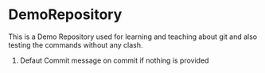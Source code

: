 # DemoRepository
This is a Demo Repository used for learning and teaching about git and also testing the commands without any clash.

1. Defaut Commit message on commit if nothing is provided
